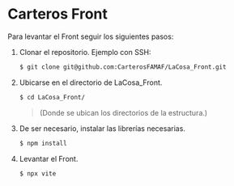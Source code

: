 # **Carteros Front**
Para levantar el Front seguir los siguientes pasos:

1. Clonar el repositorio. Ejemplo con SSH:
    ```sh
    $ git clone git@github.com:CarterosFAMAF/LaCosa_Front.git
    ```
2. Ubicarse en el directorio de LaCosa_Front.
    ```sh
    $ cd LaCosa_Front/
    ```
    > (Donde se ubican los directorios de la estructura.)
3. De ser necesario, instalar las librerías necesarias.
    ```sh
    $ npm install
    ```
4. Levantar el Front.
    ```sh
    $ npx vite
    ```